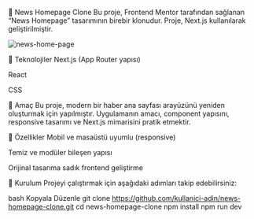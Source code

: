 📰 News Homepage Clone
Bu proje, Frontend Mentor tarafından sağlanan “News Homepage” tasarımının birebir klonudur. Proje, Next.js kullanılarak geliştirilmiştir. 

![news-home-page](https://github.com/user-attachments/assets/a88ef501-fb6e-4266-8a5f-fa2f1070a58d)







🚀 Teknolojiler
Next.js (App Router yapısı)

React

CSS

🎯 Amaç
Bu proje, modern bir haber ana sayfası arayüzünü yeniden oluşturmak için yapılmıştır. Uygulamanın amacı, component yapısını, responsive tasarımı ve Next.js mimarisini pratik etmektir.

📱 Özellikler
Mobil ve masaüstü uyumlu (responsive)

Temiz ve modüler bileşen yapısı

Orijinal tasarıma sadık frontend geliştirme

🔧 Kurulum
Projeyi çalıştırmak için aşağıdaki adımları takip edebilirsiniz:

bash
Kopyala
Düzenle
git clone https://github.com/kullanici-adin/news-homepage-clone.git
cd news-homepage-clone
npm install
npm run dev
